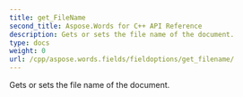 ```yaml
---
title: get_FileName
second_title: Aspose.Words for C++ API Reference
description: Gets or sets the file name of the document. 
type: docs
weight: 0
url: /cpp/aspose.words.fields/fieldoptions/get_filename/
---
```


Gets or sets the file name of the document. 

